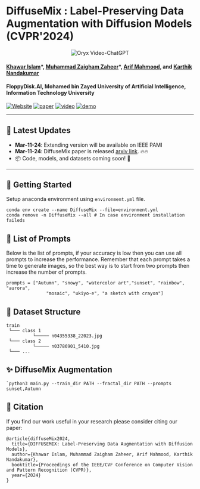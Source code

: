 # DiffuseMix : Label-Preserving Data Augmentation with Diffusion Models (CVPR'2024)
<p align="center">
    <img src="https://i.imgur.com/waxVImv.png" alt="Oryx Video-ChatGPT">
</p>

#### [Khawar Islam](https://www.linkedin.com/in/khawarislam/)\*, [Muhammad Zaigham Zaheer](https://www.linkedin.com/in/zaighamzaheer//)\*, [Arif Mahmood](https://www.linkedin.com/in/arif-mahmood-36875ab1/), and [Karthik Nandakumar](https://www.linkedin.com/in/karthik-nandakumar-5504465/)

#### **FloppyDisk.AI, Mohamed bin Zayed University of Artificial Intelligence, Information Technology University**

[![Website](https://img.shields.io/badge/Project-Website-87CEEB)](https://www.linkedin.com/in/khawarislam/)
[![paper](https://img.shields.io/badge/arXiv-Paper-<COLOR>.svg)](https://www.linkedin.com/in/khawarislam/)
[![video](https://img.shields.io/badge/Video-Presentation-F9D371)](https://www.linkedin.com/in/khawarislam/)
[![demo](https://img.shields.io/badge/-Demo-red)](https://www.linkedin.com/in/khawarislam/)

---

## 📢 Latest Updates
- **Mar-11-24**: Extending version will be available on IEEE PAMI
- **Mar-11-24**: DiffuseMix paper is released [arxiv link](https://www.linkedin.com/in/khawarislam/). 🔥🔥
- 📦 Code, models, and datasets coming soon! 🚀
---

## 🚀 Getting Started
Setup anaconda environment using `environment.yml` file.

```
conda env create --name DiffuseMix --file=environment.yml
conda remove -n DiffuseMix --all # In case environment installation faileds
```

## 📝 List of Prompts 
Below is the list of prompts, if your accuracy is low then you can use all prompts to increase the performance. Remember that each prompt takes a time to generate images, so the best way is to start from two prompts then increase the number of prompts.

```
prompts = ["Autumn", "snowy", "watercolor art","sunset", "rainbow", "aurora",
               "mosaic", "ukiyo-e", "a sketch with crayon"]
```

## 📁 Dataset Structure
```
train
 └─── class 1
          └───── n04355338_22023.jpg
 └─── class 2
          └───── n03786901_5410.jpg
 └─── ...
```
## ✨ DiffuseMix Augmentation

```
`python3 main.py --train_dir PATH --fractal_dir PATH --prompts sunset,Autumn
```

## 💬 Citation
If you find our work useful in your research please consider citing our paper:
```
@article{diffuseMix2024,
  title={DIFFUSEMIX: Label-Preserving Data Augmentation with Diffusion Models},
  author={Khawar Islam, Muhammad Zaigham Zaheer, Arif Mahmood, Karthik Nandakumar},
  booktitle={Proceedings of the IEEE/CVF Conference on Computer Vision and Pattern Recognition (CVPR)},
  year={2024}
}
```